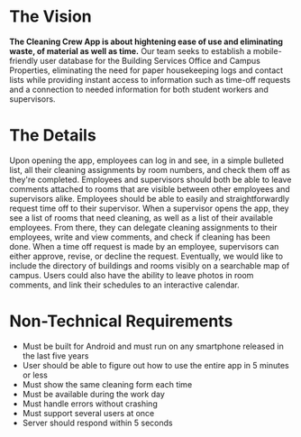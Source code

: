 # The Vision
<b>The Cleaning Crew App is about hightening ease of use and eliminating waste, of material as well as time.</b> Our team seeks to establish a mobile-friendly user database for the Building Services Office and Campus Properties, eliminating the need for paper housekeeping logs and contact lists while providing instant access to information such as time-off requests and a connection to needed information for both student workers and supervisors.
# The Details
Upon opening the app, employees can log in and see, in a simple bulleted list, all their cleaning assignments by room numbers, and check them off as they're completed. Employees and supervisors should both be able to leave comments attached to rooms that are visible between other employees and supervisors alike. Employees should be able to easily and straightforwardly request time off to their supervisor.
When a supervisor opens the app, they see a list of rooms that need cleaning, as well as a list of their available employees. From there, they can delegate cleaning assignments to their employees, write and view comments, and check if cleaning has been done. When a time off request is made by an employee, supervisors can either approve, revise, or decline the request.
Eventually, we would like to include the directory of buildings and rooms visibly on a searchable map of campus. Users could also have the ability to leave photos in room comments, and link their schedules to an interactive calendar.
# Non-Technical Requirements
- Must be built for Android and must run on any smartphone released in the last five years
- User should be able to figure out how to use the entire app in 5 minutes or less
- Must show the same cleaning form each time
- Must be available during the work day
- Must handle errors without crashing
- Must support several users at once
- Server should respond within 5 seconds
